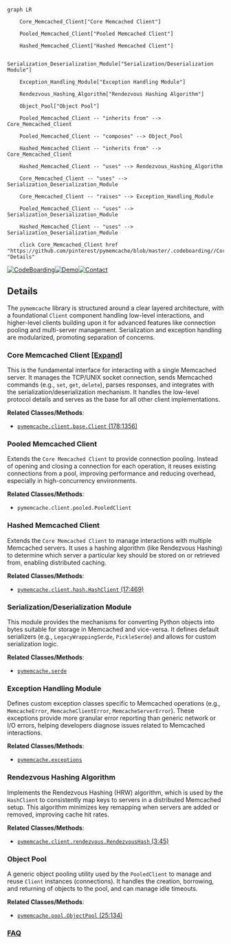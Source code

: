 ```mermaid

graph LR

    Core_Memcached_Client["Core Memcached Client"]

    Pooled_Memcached_Client["Pooled Memcached Client"]

    Hashed_Memcached_Client["Hashed Memcached Client"]

    Serialization_Deserialization_Module["Serialization/Deserialization Module"]

    Exception_Handling_Module["Exception Handling Module"]

    Rendezvous_Hashing_Algorithm["Rendezvous Hashing Algorithm"]

    Object_Pool["Object Pool"]

    Pooled_Memcached_Client -- "inherits from" --> Core_Memcached_Client

    Pooled_Memcached_Client -- "composes" --> Object_Pool

    Hashed_Memcached_Client -- "inherits from" --> Core_Memcached_Client

    Hashed_Memcached_Client -- "uses" --> Rendezvous_Hashing_Algorithm

    Core_Memcached_Client -- "uses" --> Serialization_Deserialization_Module

    Core_Memcached_Client -- "raises" --> Exception_Handling_Module

    Pooled_Memcached_Client -- "uses" --> Serialization_Deserialization_Module

    Hashed_Memcached_Client -- "uses" --> Serialization_Deserialization_Module

    click Core_Memcached_Client href "https://github.com/pinterest/pymemcache/blob/master/.codeboarding//Core_Memcached_Client.md" "Details"

```



[![CodeBoarding](https://img.shields.io/badge/Generated%20by-CodeBoarding-9cf?style=flat-square)](https://github.com/CodeBoarding/GeneratedOnBoardings)[![Demo](https://img.shields.io/badge/Try%20our-Demo-blue?style=flat-square)](https://www.codeboarding.org/demo)[![Contact](https://img.shields.io/badge/Contact%20us%20-%20contact@codeboarding.org-lightgrey?style=flat-square)](mailto:contact@codeboarding.org)



## Details



The `pymemcache` library is structured around a clear layered architecture, with a foundational `Client` component handling low-level interactions, and higher-level clients building upon it for advanced features like connection pooling and multi-server management. Serialization and exception handling are modularized, promoting separation of concerns.



### Core Memcached Client [[Expand]](./Core_Memcached_Client.md)

This is the fundamental interface for interacting with a single Memcached server. It manages the TCP/UNIX socket connection, sends Memcached commands (e.g., `set`, `get`, `delete`), parses responses, and integrates with the serialization/deserialization mechanism. It handles the low-level protocol details and serves as the base for all other client implementations.





**Related Classes/Methods**:



- <a href="https://github.com/pinterest/pymemcache/blob/master/pymemcache/client/base.py#L178-L1356" target="_blank" rel="noopener noreferrer">`pymemcache.client.base.Client` (178:1356)</a>





### Pooled Memcached Client

Extends the `Core Memcached Client` to provide connection pooling. Instead of opening and closing a connection for each operation, it reuses existing connections from a pool, improving performance and reducing overhead, especially in high-concurrency environments.





**Related Classes/Methods**:



- `pymemcache.client.pooled.PooledClient`





### Hashed Memcached Client

Extends the `Core Memcached Client` to manage interactions with multiple Memcached servers. It uses a hashing algorithm (like Rendezvous Hashing) to determine which server a particular key should be stored on or retrieved from, enabling distributed caching.





**Related Classes/Methods**:



- <a href="https://github.com/pinterest/pymemcache/blob/master/pymemcache/client/hash.py#L17-L469" target="_blank" rel="noopener noreferrer">`pymemcache.client.hash.HashClient` (17:469)</a>





### Serialization/Deserialization Module

This module provides the mechanisms for converting Python objects into bytes suitable for storage in Memcached and vice-versa. It defines default serializers (e.g., `LegacyWrappingSerde`, `PickleSerde`) and allows for custom serialization logic.





**Related Classes/Methods**:



- <a href="https://github.com/pinterest/pymemcache/blob/master/pymemcache/serde.py" target="_blank" rel="noopener noreferrer">`pymemcache.serde`</a>





### Exception Handling Module

Defines custom exception classes specific to Memcached operations (e.g., `MemcacheError`, `MemcacheClientError`, `MemcacheServerError`). These exceptions provide more granular error reporting than generic network or I/O errors, helping developers diagnose issues related to Memcached interactions.





**Related Classes/Methods**:



- <a href="https://github.com/pinterest/pymemcache/blob/master/pymemcache/exceptions.py" target="_blank" rel="noopener noreferrer">`pymemcache.exceptions`</a>





### Rendezvous Hashing Algorithm

Implements the Rendezvous Hashing (HRW) algorithm, which is used by the `HashClient` to consistently map keys to servers in a distributed Memcached setup. This algorithm minimizes key remapping when servers are added or removed, improving cache hit rates.





**Related Classes/Methods**:



- <a href="https://github.com/pinterest/pymemcache/blob/master/pymemcache/client/rendezvous.py#L3-L45" target="_blank" rel="noopener noreferrer">`pymemcache.client.rendezvous.RendezvousHash` (3:45)</a>





### Object Pool

A generic object pooling utility used by the `PooledClient` to manage and reuse `Client` instances (connections). It handles the creation, borrowing, and returning of objects to the pool, and can manage idle timeouts.





**Related Classes/Methods**:



- <a href="https://github.com/pinterest/pymemcache/blob/master/pymemcache/pool.py#L25-L134" target="_blank" rel="noopener noreferrer">`pymemcache.pool.ObjectPool` (25:134)</a>









### [FAQ](https://github.com/CodeBoarding/GeneratedOnBoardings/tree/main?tab=readme-ov-file#faq)